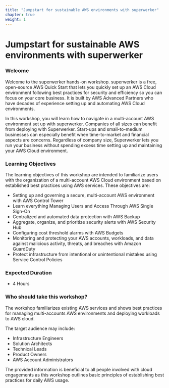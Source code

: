 ```yaml
---
title: "Jumpstart for sustainable AWS environments with superwerker"
chapter: true
weight: 1
---
```


# Jumpstart for sustainable AWS environments with superwerker

### Welcome

Welcome to the superwerker hands-on workshop. superwerker is a free, open-source AWS Quick Start that lets you quickly set up an AWS Cloud environment following best practices for security and efficiency so you can focus on your core business. It is built by AWS Advanced Partners who have decades of experience setting up and automating AWS Cloud environments.

In this workshop, you will learn how to navigate in a multi-account AWS environment set up with superwerker. Companies of all sizes can benefit from deploying with Superwerker. Start-ups and small-to-medium businesses can especially benefit when time-to-market and financial aspects are concerns. Regardless of company size, Superwerker lets you run your business without spending excess time setting up and maintaining your AWS Cloud environment.

### Learning Objectives

The learning objectives of this workshop are intended to familiarize users with the organization of a multi-account AWS Cloud environment based on established best practices using AWS services. These objectives are:

- Setting up and governing a secure, multi-account AWS environment with AWS Control Tower
- Learn everything Managing Users and Access Through AWS Single Sign-On
- Centralized and automated data protection with AWS Backup
- Aggregate, organize, and prioritize security alerts with AWS Security Hub
- Configuring cost threshold alarms with AWS Budgets
- Monitoring and protecting your AWS accounts, workloads, and data against malicious activity, threats, and breaches with Amazon GuardDuty
- Protect infrastructure from intentional or unintentional mistakes using Service Control Policies

### Expected Duration

- 4 Hours

### Who should take this workshop?

The workshop familiarizes existing AWS services and shows best practices for managing multi-accounts AWS environments and deploying workloads to AWS cloud.

The target audience may include:

- Infrastructure Engineers
- Solution Architects
- Technical Leads
- Product Owners
- AWS Account Administrators

The provided information is beneficial to all people involved with cloud engagements as this workshop outlines basic principles of establishing best practices for daily AWS usage.
